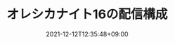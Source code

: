 ---
title: "オレシカナイト16の配信構成"
featured_image: "/images/oreshika_16.png"
images: ["/images/oreshika_16.png"]
description: "オレシカナイトvol16の配信構成について話します"
date: 2021-12-12T12:35:48+09:00
categories: "Tech"
tags: ["オレシカナイト","OBS"]
---